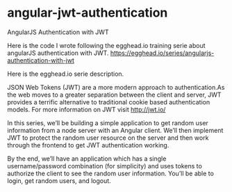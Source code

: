 # angular-jwt-authentication
AngularJS Authentication with JWT

Here is the code I wrote following the egghead.io training serie about angularJS authentication with JWT.
https://egghead.io/series/angularjs-authentication-with-jwt

Here is the egghead.io serie description.

JSON Web Tokens (JWT) are a more modern approach to authentication.As the web moves to a greater separation between the client and server, JWT provides a terrific alternative to traditional cookie based authentication models. For more information on JWT visit http://jwt.io/

In this series, we’ll be building a simple application to get random user information from a node server with an Angular client. We’ll then implement JWT to protect the random user resource on the server and then work through the frontend to get JWT authentication working.

By the end, we’ll have an application which has a single username/password combination (for simplicity) and uses tokens to authorize the client to see the random user information. You’ll be able to login, get random users, and logout.
